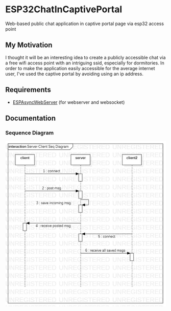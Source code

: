 # ESP32ChatInCaptivePortal
Web-based public chat application in captive portal page via esp32 access point

## My Motivation
I thought it will be an interesting idea to create a publicly accessible chat via a free wifi access point with an intriguing ssid, especially for dormitories. In order to make the application easily accessible for the average internet user, I've used the captive portal by avoiding using an ip address.

## Requirements
- [ESPAsyncWebServer](https://github.com/me-no-dev/ESPAsyncWebServer) (for webserver and websocket)

## Documentation
### Sequence Diagram
![seq-diagram](docs/SeqDiagram.jpg)
